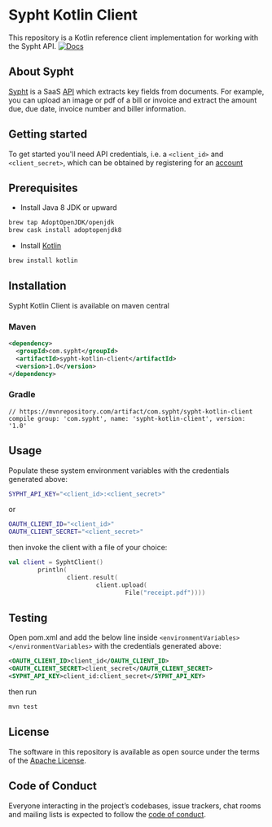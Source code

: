 # Sypht Kotlin Client
This repository is a Kotlin reference client implementation for working with the Sypht API. [![Docs](https://img.shields.io/badge/API%20Docs-site-lightgrey.svg?style=flat-square)](https://docs.sypht.com)

## About Sypht
[Sypht](https://sypht.com) is a SaaS [API]((https://docs.sypht.com/)) which extracts key fields from documents. For
example, you can upload an image or pdf of a bill or invoice and extract the amount due, due date, invoice number
and biller information.

## Getting started
To get started you'll need API credentials, i.e. a `<client_id>` and `<client_secret>`, which can be obtained by registering
for an [account](https://www.sypht.com/signup/developer)

## Prerequisites
- Install Java 8 JDK or upward

```Bash
brew tap AdoptOpenJDK/openjdk
brew cask install adoptopenjdk8
```
- Install [Kotlin](https://kotlinlang.org)

```Bash
brew install kotlin
```

## Installation
Sypht Kotlin Client is available on maven central

### Maven
```Xml
<dependency>
  <groupId>com.sypht</groupId>
  <artifactId>sypht-kotlin-client</artifactId>
  <version>1.0</version>
</dependency>
```

### Gradle
```Gradle
// https://mvnrepository.com/artifact/com.sypht/sypht-kotlin-client
compile group: 'com.sypht', name: 'sypht-kotlin-client', version: '1.0'
```

## Usage
Populate these system environment variables with the credentials generated above:

```Bash
SYPHT_API_KEY="<client_id>:<client_secret>"
```

or

```Bash
OAUTH_CLIENT_ID="<client_id>"
OAUTH_CLIENT_SECRET="<client_secret>"
```

then invoke the client with a file of your choice:
```Kotlin
val client = SyphtClient()
        println(
                client.result(
                        client.upload(
                                File("receipt.pdf"))))
```
## Testing
Open pom.xml and add the below line inside `<environmentVariables> </environmentVariables>` with the credentials generated above:
```xml
<OAUTH_CLIENT_ID>client_id</OAUTH_CLIENT_ID>
<OAUTH_CLIENT_SECRET>client_secret</OAUTH_CLIENT_SECRET>
<SYPHT_API_KEY>client_id:client_secret</SYPHT_API_KEY>
```
then run 
```Bash
mvn test
```

## License
The software in this repository is available as open source under the terms of the [Apache License](https://github.com/sypht-team/sypht-kotlin-client/blob/master/LICENSE).

## Code of Conduct
Everyone interacting in the project’s codebases, issue trackers, chat rooms and mailing lists is expected to follow the [code of conduct](https://github.com/sypht-team/sypht-kotlin-client/blob/master/CODE_OF_CONDUCT.md).

